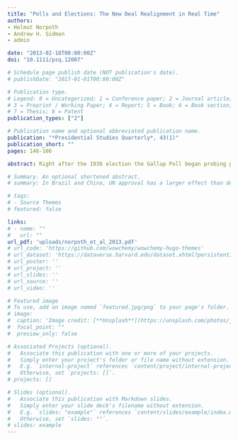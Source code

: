 ```yaml
---
title: "Polls and Elections: The New Deal Realignment in Real Time"
authors:
- Helmut Norpoth
- Andrew H. Sidman 
- admin

date: "2013-02-18T00:00:00Z"
doi: "10.1111/psq.12007"

# Schedule page publish date (NOT publication's date).
# publishDate: "2017-01-01T00:00:00Z"

# Publication type.
# Legend: 0 = Uncategorized; 1 = Conference paper; 2 = Journal article;
# 3 = Preprint / Working Paper; 4 = Report; 5 = Book; 6 = Book section;
# 7 = Thesis; 8 = Patent
publication_types: ["2"]

# Publication name and optional abbreviated publication name.
publication: "*Presidential Studies Quarterly*, 43(1)"
publication_short: ""
pages: 146-166

abstract: Right after the 1936 election the Gallup Poll began probing party identification. From then on until 1952, when the National Election Studies entered the field, nearly 200 surveys produced measurements of partisanship in the American electorate. We exploit this largely unexplored data set to examine the partisan transformation commonly called the New Deal Realignment in real time. It turns out that it was not until the late 1940s that the Democratic Party secured an enduring hold on the American electorate. The New Deal and the Depression had less to do with this change than did World War II and the postwar prosperity. The lead cohort of the Democratic surge in party identification was the generation that came of age during the 1940s, not the 1930s. The findings suggest that a historic crisis or a new policy program may not be enough to realign partisanship in the electorate but that it takes the success of the ascendant party in mastering historic crises.

# Summary. An optional shortened abstract.
# summary: In Brazil and China, UN approval has a larger effect than democracy on public support for the use of force.

# tags:
# - Source Themes
# featured: false

links:
# - name: ""
#   url: ""
url_pdf: 'uploads/norpoth_et_al_2013.pdf'
# url_code: 'https://github.com/wowchemy/wowchemy-hugo-themes'
# url_dataset: 'https://dataverse.harvard.edu/dataset.xhtml?persistentId=doi:10.7910/DVN/PNDP4V'
# url_poster: ''
# url_project: ''
# url_slides: ''
# url_source: ''
# url_video: ''

# Featured image
# To use, add an image named `featured.jpg/png` to your page's folder. 
# image:
#  caption: 'Image credit: [**Unsplash**](https://unsplash.com/photos/jdD8gXaTZsc)'
#  focal_point: ""
#  preview_only: false

# Associated Projects (optional).
#   Associate this publication with one or more of your projects.
#   Simply enter your project's folder or file name without extension.
#   E.g. `internal-project` references `content/project/internal-project/index.md`.
#   Otherwise, set `projects: []`.
# projects: []

# Slides (optional).
#   Associate this publication with Markdown slides.
#   Simply enter your slide deck's filename without extension.
#   E.g. `slides: "example"` references `content/slides/example/index.md`.
#   Otherwise, set `slides: ""`.
# slides: example
---
```

